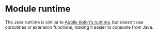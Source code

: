 # Module runtime

The Java runtime is similar to [Apollo Kotlin's runtime](https://github.com/apollographql/apollo-kotlin/tree/main/libraries/apollo-runtime), but doesn't use coroutines or extension functions, making it easier to consume from Java.

